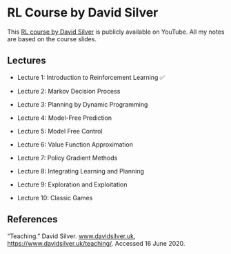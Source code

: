 # RL Course by David Silver

This [RL course by David Silver](https://www.youtube.com/playlist?list=PLqYmG7hTraZBiG_XpjnPrSNw-1XQaM_gB) is publicly available on YouTube. All my notes are based on the course slides.


## Lectures

- Lecture 1: Introduction to Reinforcement Learning ✅

- Lecture 2: Markov Decision Process

- Lecture 3: Planning by Dynamic Programming

- Lecture 4: Model-Free Prediction

- Lecture 5: Model Free Control

- Lecture 6: Value Function Approximation

- Lecture 7: Policy Gradient Methods

- Lecture 8: Integrating Learning and Planning

- Lecture 9: Exploration and Exploitation

- Lecture 10: Classic Games


## References

“Teaching.” David Silver. www.davidsilver.uk, https://www.davidsilver.uk/teaching/. Accessed 16 June 2020.
